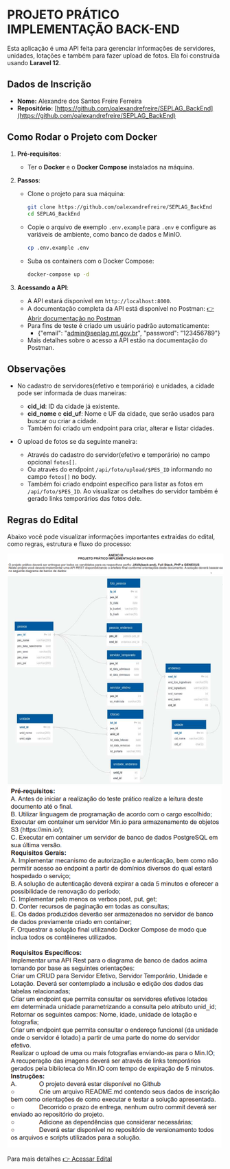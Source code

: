 # PROJETO PRÁTICO IMPLEMENTAÇÃO BACK-END

Esta aplicação é uma API feita para gerenciar informações de servidores, unidades, lotações e também para fazer upload de fotos. 
Ela foi construída usando **Laravel 12**.

## Dados de Inscrição

- **Nome:** Alexandre dos Santos Freire Ferreira
- **Repositório:** [https://github.com/oalexandrefreire/SEPLAG_BackEnd](https://github.com/oalexandrefreire/SEPLAG_BackEnd)


## Como Rodar o Projeto com Docker

1. **Pré-requisitos**:
    - Ter o **Docker** e o **Docker Compose** instalados na máquina.

2. **Passos**:
    - Clone o projeto para sua máquina:
      ```bash
      git clone https://github.com/oalexandrefreire/SEPLAG_BackEnd
      cd SEPLAG_BackEnd
      ```
    - Copie o arquivo de exemplo `.env.example` para `.env` e configure as variáveis de ambiente, como banco de dados e MinIO.
      ```bash
      cp .env.example .env
      ```
    - Suba os containers com o Docker Compose:
      ```bash
      docker-compose up -d
      ```

3. **Acessando a API**:
    - A API estará disponível em `http://localhost:8000`.
    - A documentação completa da API está disponível no Postman:
 <a href="https://documenter.getpostman.com/view/3438688/2sB2cX9MKL" target="_blank">👉 Abrir documentação no Postman</a>
    - Para fins de teste é criado um usuário padrão automaticamente: 
      - {"email": "admin@seplag.mt.gov.br", "password": "123456789"}
    - Mais detalhes sobre o acesso a API estão na documentação do Postman.


## Observações
- No cadastro de servidores(efetivo e temporário) e unidades, a cidade pode ser informada de duas maneiras:
  - **cid_id**: ID da cidade já existente.
  - **cid_nome** e **cid_uf**: Nome e UF da cidade, que serão usados para buscar ou criar a cidade.
  - Também foi criado um endpoint para criar, alterar e listar cidades.


- O upload de fotos se da seguinte maneira: 
  - Através do cadastro do servidor(efetivo e temporário) no campo opcional `fotos[]`.
  - Ou através do endpoint `/api/foto/upload/$PES_ID` informando no campo `fotos[]` no body.
  - Também foi criado endpoint específico para listar as fotos em `/api/foto/$PES_ID`. Ao visualizar os detalhes do servidor também é gerado links temporários das fotos dele.

## Regras do Edital
Abaixo você pode visualizar informações importantes extraídas do edital, como regras, estrutura e fluxo do processo:

![Regras 1](public/regras1.png)
![Fluxo](public/diagrama.png)
![Regras 2](public/regras.png)

Para mais detalhes
<a href="https://seletivo.seplag.mt.gov.br/ver-edital/152" target="_blank">👉 Acessar Edital</a>
